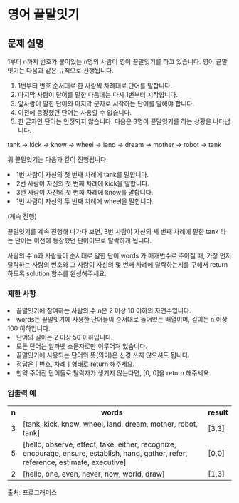 # 영어 끝말잇기
## 문제 설명
1부터 n까지 번호가 붙어있는 n명의 사람이 영어 끝말잇기를 하고 있습니다. 영어 끝말잇기는 다음과 같은 규칙으로 진행됩니다.

1. 1번부터 번호 순서대로 한 사람씩 차례대로 단어를 말합니다.
2. 마지막 사람이 단어를 말한 다음에는 다시 1번부터 시작합니다.
3. 앞사람이 말한 단어의 마지막 문자로 시작하는 단어를 말해야 합니다.
4. 이전에 등장했던 단어는 사용할 수 없습니다.
5. 한 글자인 단어는 인정되지 않습니다.
다음은 3명이 끝말잇기를 하는 상황을 나타냅니다.

tank → kick → know → wheel → land → dream → mother → robot → tank

위 끝말잇기는 다음과 같이 진행됩니다.

<li> 1번 사람이 자신의 첫 번째 차례에 tank를 말합니다.
<li> 2번 사람이 자신의 첫 번째 차례에 kick을 말합니다.
<li> 3번 사람이 자신의 첫 번째 차례에 know를 말합니다.
<li> 1번 사람이 자신의 두 번째 차례에 wheel을 말합니다.
  
(계속 진행)

끝말잇기를 계속 진행해 나가다 보면, 3번 사람이 자신의 세 번째 차례에 말한 tank 라는 단어는 이전에 등장했던 단어이므로 탈락하게 됩니다.

사람의 수 n과 사람들이 순서대로 말한 단어 words 가 매개변수로 주어질 때, 가장 먼저 탈락하는 사람의 번호와 그 사람이 자신의 몇 번째 차례에 탈락하는지를 구해서 return 하도록 solution 함수를 완성해주세요.

### 제한 사항
<li> 끝말잇기에 참여하는 사람의 수 n은 2 이상 10 이하의 자연수입니다.
<li> words는 끝말잇기에 사용한 단어들이 순서대로 들어있는 배열이며, 길이는 n 이상 100 이하입니다.
<li> 단어의 길이는 2 이상 50 이하입니다.
<li> 모든 단어는 알파벳 소문자로만 이루어져 있습니다.
<li> 끝말잇기에 사용되는 단어의 뜻(의미)은 신경 쓰지 않으셔도 됩니다.
<li> 정답은 [ 번호, 차례 ] 형태로 return 해주세요.
<li> 만약 주어진 단어들로 탈락자가 생기지 않는다면, [0, 0]을 return 해주세요.
  
### 입출력 예
<table>
  <tr>
  <th>n</th><th>words</th><th>result</th>
  </tr>
  <tr>
    <td>3</td><td>[tank, kick, know, wheel, land, dream, mother, robot, tank]</td><td>[3,3]</td>
  </tr>
  
  <tr>
    <td>5</td><td>[hello, observe, effect, take, either, recognize, encourage, ensure, establish, hang, gather, refer, reference, estimate, executive]</td><td>[0,0]</td>
  </tr>
  
  <tr>
    <td>2</td><td>[hello, one, even, never, now, world, draw]</td><td>[1,3]</td>
  </tr>
</table>

출처: 프로그래머스
